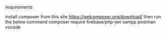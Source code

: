 requirements

install composer from this site https://getcomposer.org/download/ then run the below command
composer require firebase/php-jwt
xampp
postman
vscode
